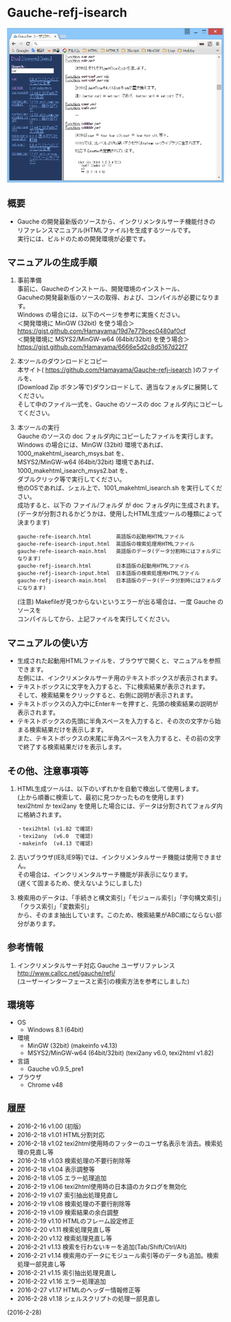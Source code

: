 # Gauche-refj-isearch

![image](image.png)

## 概要
- Gauche の開発最新版のソースから、インクリメンタルサーチ機能付きの  
  リファレンスマニュアル(HTMLファイル)を生成するツールです。  
  実行には、ビルドのための開発環境が必要です。


## マニュアルの生成手順
1. 事前準備  
   事前に、Gaucheのインストール、開発環境のインストール、  
   Gacuheの開発最新版のソースの取得、および、コンパイルが必要になります。  
   Windows の場合には、以下のページを参考に実施ください。  
   ＜開発環境に MinGW (32bit) を使う場合＞  
   https://gist.github.com/Hamayama/19d7e779cec0480af0cf  
   ＜開発環境に MSYS2/MinGW-w64 (64bit/32bit) を使う場合＞  
   https://gist.github.com/Hamayama/6666e5d2c8d5167d22f7

2. 本ツールのダウンロードとコピー  
   本サイト( https://github.com/Hamayama/Gauche-refj-isearch )のファイルを、  
   (Download Zip ボタン等で)ダウンロードして、適当なフォルダに展開してください。  
   そして中のファイル一式を、Gauche のソースの doc フォルダ内にコピーしてください。

3. 本ツールの実行  
   Gauche のソースの doc フォルダ内にコピーしたファイルを実行します。  
   Windows の場合には、MinGW (32bit) 環境であれば、1000_makehtml_isearch_msys.bat を、  
   MSYS2/MinGW-w64 (64bit/32bit) 環境であれば、1000_makehtml_isearch_msys2.bat を、  
   ダブルクリック等で実行してください。  
   他のOSであれば、シェル上で、1001_makehtml_isearch.sh を実行してください。  
   成功すると、以下の ファイル/フォルダ が doc フォルダ内に生成されます。  
   (データが分割されるかどうかは、使用したHTML生成ツールの種類によって決まります)
   ```
   gauche-refe-isearch.html        英語版の起動用HTMLファイル
   gauche-refe-isearch-input.html  英語版の検索処理用HTMLファイル
   gauche-refe-isearch-main.html   英語版のデータ(データ分割時にはフォルダになります)
   gauche-refj-isearch.html        日本語版の起動用HTMLファイル
   gauche-refj-isearch-input.html  日本語版の検索処理用HTMLファイル
   gauche-refj-isearch-main.html   日本語版のデータ(データ分割時にはフォルダになります)
   ```
   (注意) Makefileが見つからないというエラーが出る場合は、一度 Gauche のソースを  
   コンパイルしてから、上記ファイルを実行してください。


## マニュアルの使い方
- 生成された起動用HTMLファイルを、ブラウザで開くと、マニュアルを参照できます。  
  左側には、インクリメンタルサーチ用のテキストボックスが表示されます。
- テキストボックスに文字を入力すると、下に検索結果が表示されます。  
  そして、検索結果をクリックすると、右側に説明が表示されます。
- テキストボックスの入力中にEnterキーを押すと、先頭の検索結果の説明が表示されます。
- テキストボックスの先頭に半角スペースを入力すると、その次の文字から始まる検索結果だけを表示します。  
  また、テキストボックスの末尾に半角スペースを入力すると、その前の文字で終了する検索結果だけを表示します。


## その他、注意事項等
1. HTML生成ツールは、以下のいずれかを自動で検出して使用します。  
   (上から順番に検索して、最初に見つかったものを使用します)  
   texi2html か texi2any を使用した場合には、データは分割されてフォルダ内に格納されます。  
   
   ```
   ・texi2html (v1.82 で確認)
   ・texi2any  (v6.0  で確認)
   ・makeinfo  (v4.13 で確認)
   ```

2. 古いブラウザ(IE8,IE9等)では、インクリメンタルサーチ機能は使用できません。  
   その場合は、インクリメンタルサーチ機能が非表示になります。  
   (遅くて固まるため、使えないようにしました)

3. 検索用のデータは、「手続きと構文索引」「モジュール索引」「字句構文索引」「クラス索引」「変数索引」  
   から、そのまま抽出しています。このため、検索結果がABC順にならない部分があります。


## 参考情報
1. インクリメンタルサーチ対応 Gauche ユーザリファレンス  
   http://www.callcc.net/gauche/refj/  
   (ユーザーインターフェースと索引の検索方法を参考にしました)


## 環境等
- OS
  - Windows 8.1 (64bit)
- 環境
  - MinGW (32bit) (makeinfo v4.13)
  - MSYS2/MinGW-w64 (64bit/32bit) (texi2any v6.0, texi2html v1.82)
- 言語
  - Gauche v0.9.5_pre1
- ブラウザ
  - Chrome v48

## 履歴
- 2016-2-16  v1.00 (初版)
- 2016-2-18  v1.01 HTML分割対応
- 2016-2-18  v1.02 texi2html使用時のフッターのユーザ名表示を消去。検索処理の見直し等
- 2016-2-18  v1.03 検索処理の不要行削除等
- 2016-2-18  v1.04 表示調整等
- 2016-2-18  v1.05 エラー処理追加
- 2016-2-19  v1.06 texi2html使用時の日本語のカタログを無効化
- 2016-2-19  v1.07 索引抽出処理見直し
- 2016-2-19  v1.08 検索処理の不要行削除等
- 2016-2-19  v1.09 検索結果の余白調整
- 2016-2-19  v1.10 HTMLのフレーム設定修正
- 2016-2-20  v1.11 検索処理見直し等
- 2016-2-20  v1.12 検索処理見直し等
- 2016-2-21  v1.13 検索を行わないキーを追加(Tab/Shift/Ctrl/Alt)
- 2016-2-21  v1.14 検索用のデータにモジュール索引等のデータも追加。検索処理一部見直し等
- 2016-2-21  v1.15 索引抽出処理見直し
- 2016-2-22  v1.16 エラー処理追加
- 2016-2-27  v1.17 HTMLのヘッダー情報修正等
- 2016-2-28  v1.18 シェルスクリプトの処理一部見直し


(2016-2-28)
